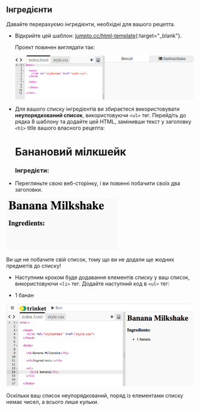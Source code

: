 ## Інгредієнти

Давайте перерахуємо інгредієнти, необхідні для вашого рецепта.

+ Відкрийте цей шаблон: [jumpto.cc/html-template](http://jumpto.cc/html-template){:target="_blank"}.
    
    Проект повинен виглядати так:
    
    ![скріншот](images/recipe-starter.png)

+ Для вашого списку інгредієнтів ви збираєтеся використовувати **неупорядкований список**, використовуючи `<ul>` тег. Перейдіть до рядка 8 шаблону та додайте цей HTML, замінивши текст у заголовку `<h1>` title вашого власного рецепта:

    <h1>Банановий мілкшейк</h1>
    <h3>Інгредієти:</h3>
    <ul>
    </ul>
    

+ Перегляньте свою веб-сторінку, і ви повинні побачити своїх два заголовки.

![screenshot](images/recipe-headings.png)

Ви ще не побачите свій список, тому що ви не додали ще жодних предметів до списку!

+ Наступним кроком буде додавання елементів списку у ваш список, використовуючи `<li>` тег. Додайте наступний код в `<ul>` тег:

    <li>1 банан</li>
    

![скріншот](images/recipe-ul.png)

Оскільки ваш список неупорядкований, поряд із елементами списку немає чисел, а всього лише кульки.